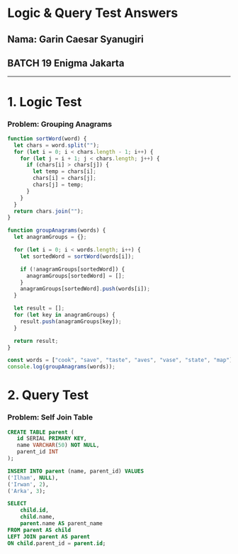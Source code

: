 # Logic & Query Test Answers

## Nama: Garin Caesar Syanugiri

## BATCH 19 Enigma Jakarta

---

# 1. Logic Test

### Problem: Grouping Anagrams

```javascript
function sortWord(word) {
  let chars = word.split("");
  for (let i = 0; i < chars.length - 1; i++) {
    for (let j = i + 1; j < chars.length; j++) {
      if (chars[i] > chars[j]) {
        let temp = chars[i];
        chars[i] = chars[j];
        chars[j] = temp;
      }
    }
  }
  return chars.join("");
}

function groupAnagrams(words) {
  let anagramGroups = {};

  for (let i = 0; i < words.length; i++) {
    let sortedWord = sortWord(words[i]);

    if (!anagramGroups[sortedWord]) {
      anagramGroups[sortedWord] = [];
    }
    anagramGroups[sortedWord].push(words[i]);
  }

  let result = [];
  for (let key in anagramGroups) {
    result.push(anagramGroups[key]);
  }

  return result;
}

const words = ["cook", "save", "taste", "aves", "vase", "state", "map"];
console.log(groupAnagrams(words));
```

# 2. Query Test

### Problem: Self Join Table

```sql
CREATE TABLE parent (
   id SERIAL PRIMARY KEY,
   name VARCHAR(50) NOT NULL,
   parent_id INT
);

INSERT INTO parent (name, parent_id) VALUES
('Ilham', NULL),
('Irwan', 2),
('Arka', 3);

SELECT
    child.id,
    child.name,
    parent.name AS parent_name
FROM parent AS child
LEFT JOIN parent AS parent
ON child.parent_id = parent.id;
```
